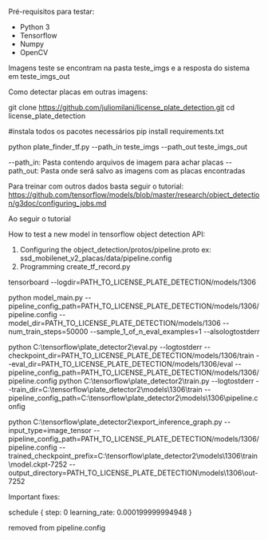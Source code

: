 Pré-requisitos para testar:
 * Python 3
 * Tensorflow
 * Numpy
 * OpenCV

Imagens teste se encontram na pasta teste_imgs e a resposta do sistema em teste_imgs_out

Como detectar placas em outras imagens:
 
git clone https://github.com/juliomilani/license_plate_detection.git
cd license_plate_detection

#instala todos os pacotes necessários
pip install requirements.txt

python plate_finder_tf.py --path_in teste_imgs --path_out teste_imgs_out

--path_in: Pasta contendo arquivos de imagem para achar placas
--path_out: Pasta onde será salvo as imagens com as placas encontradas



Para treinar com outros dados basta seguir o tutorial:
https://github.com/tensorflow/models/blob/master/research/object_detection/g3doc/configuring_jobs.md

Ao seguir o tutorial 

How to test a new model in tensorflow object detection API:
1) Configuring the object_detection/protos/pipeline.proto
		ex: ssd_mobilenet_v2_placas/data/pipeline.config
2) Programming create_tf_record.py

tensorboard --logdir=PATH_TO_LICENSE_PLATE_DETECTION/models/1306

python model_main.py --pipeline_config_path=PATH_TO_LICENSE_PLATE_DETECTION/models/1306/pipeline.config --model_dir=PATH_TO_LICENSE_PLATE_DETECTION/models/1306 --num_train_steps=50000 --sample_1_of_n_eval_examples=1 --alsologtostderr

python C:\tensorflow\plate_detector2\eval.py --logtostderr --checkpoint_dir=PATH_TO_LICENSE_PLATE_DETECTION/models/1306/train --eval_dir=PATH_TO_LICENSE_PLATE_DETECTION/models/1306/eval --pipeline_config_path=PATH_TO_LICENSE_PLATE_DETECTION/models/1306/pipeline.config
python C:\tensorflow\plate_detector2\train.py --logtostderr --train_dir=C:\tensorflow\plate_detector2\models\1306\train --pipeline_config_path=C:\tensorflow\plate_detector2\models\1306\pipeline.config

python C:\tensorflow\plate_detector2\export_inference_graph.py --input_type=image_tensor --pipeline_config_path=PATH_TO_LICENSE_PLATE_DETECTION/models/1306/pipeline.config --trained_checkpoint_prefix=C:\tensorflow\plate_detector2\models\1306\train\model.ckpt-7252 --output_directory=PATH_TO_LICENSE_PLATE_DETECTION\models\1306\out-7252

Important fixes:

schedule {
step: 0
learning_rate: 0.000199999994948
}

removed from pipeline.config
